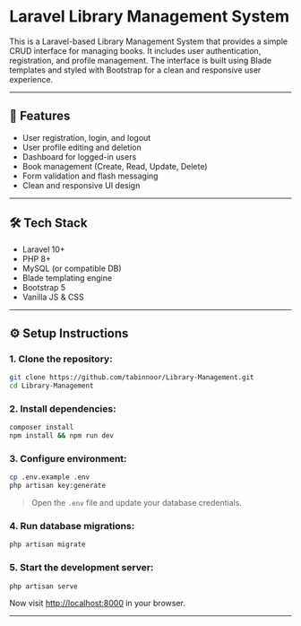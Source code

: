 # Laravel Library Management System

This is a Laravel-based Library Management System that provides a simple CRUD interface for managing books. It includes user authentication, registration, and profile management. The interface is built using Blade templates and styled with Bootstrap for a clean and responsive user experience.

---

## 🚀 Features

- User registration, login, and logout  
- User profile editing and deletion  
- Dashboard for logged-in users  
- Book management (Create, Read, Update, Delete)  
- Form validation and flash messaging  
- Clean and responsive UI design  

---

## 🛠️ Tech Stack

- Laravel 10+  
- PHP 8+  
- MySQL (or compatible DB)  
- Blade templating engine  
- Bootstrap 5  
- Vanilla JS & CSS  

---

## ⚙️ Setup Instructions

### 1. Clone the repository:

```bash
git clone https://github.com/tabinnoor/Library-Management.git
cd Library-Management
```

### 2. Install dependencies:

```bash
composer install
npm install && npm run dev
```

### 3. Configure environment:

```bash
cp .env.example .env
php artisan key:generate
```

> Open the `.env` file and update your database credentials.

### 4. Run database migrations:

```bash
php artisan migrate
```

### 5. Start the development server:

```bash
php artisan serve
```

Now visit [http://localhost:8000](http://localhost:8000) in your browser.

---


